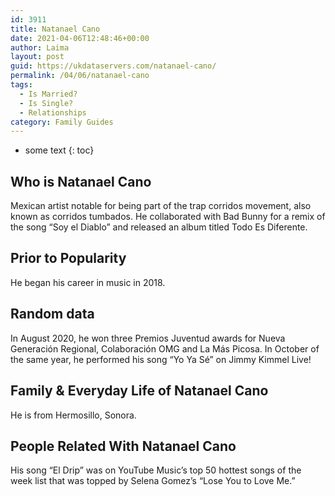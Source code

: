 ```yaml
---
id: 3911
title: Natanael Cano
date: 2021-04-06T12:48:46+00:00
author: Laima
layout: post
guid: https://ukdataservers.com/natanael-cano/
permalink: /04/06/natanael-cano
tags:
  - Is Married?
  - Is Single?
  - Relationships
category: Family Guides
---
```


* some text
{: toc}


## Who is Natanael Cano
                  
                  
                  
Mexican artist notable for being part of the trap corridos movement, also known as corridos tumbados. He collaborated with Bad Bunny for a remix of the song &#8220;Soy el Diablo&#8221; and released an album titled Todo Es Diferente.
                  
              
            
              
            
                
                
                
## Prior to Popularity
                  
                  
                  
He began his career in music in 2018.
                  
              
            
              
            
                
                
                
## Random data
                  
                  
                  
In August 2020, he won three Premios Juventud awards for Nueva Generación Regional, Colaboración OMG and La Más Picosa. In October of the same year, he performed his song &#8220;Yo Ya Sé&#8221; on Jimmy Kimmel Live! 
                  
              
            
              
            
                
                
                
## Family & Everyday Life of Natanael Cano
                  
                  
                  
He is from Hermosillo, Sonora.
                  
              
            
              
            
                
                
                
## People Related With Natanael Cano
                  
                  
                  
His song &#8220;El Drip&#8221; was on YouTube Music&#8217;s top 50 hottest songs of the week list that was topped by Selena Gomez&#8217;s &#8220;Lose You to Love Me.&#8221;
                  
              
            
              
            
                
              
            
              
              
            
            
              
            
          
          
          